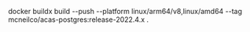 

docker buildx build --push --platform linux/arm64/v8,linux/amd64 --tag mcneilco/acas-postgres:release-2022.4.x .
